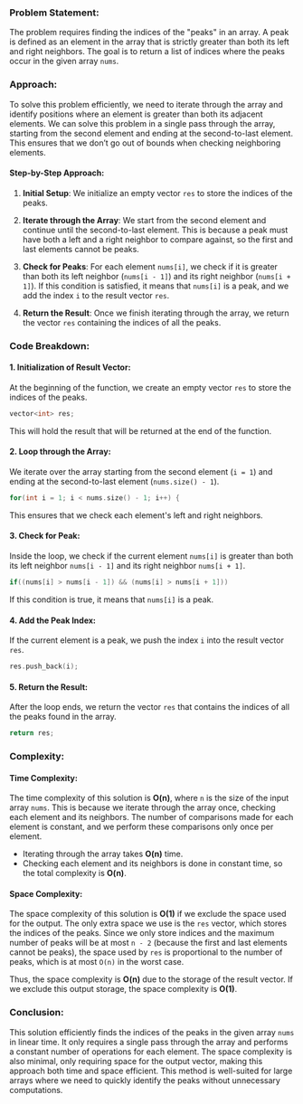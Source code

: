 ### Problem Statement:
The problem requires finding the indices of the "peaks" in an array. A peak is defined as an element in the array that is strictly greater than both its left and right neighbors. The goal is to return a list of indices where the peaks occur in the given array `nums`.

### Approach:
To solve this problem efficiently, we need to iterate through the array and identify positions where an element is greater than both its adjacent elements. We can solve this problem in a single pass through the array, starting from the second element and ending at the second-to-last element. This ensures that we don’t go out of bounds when checking neighboring elements.

#### Step-by-Step Approach:

1. **Initial Setup**: We initialize an empty vector `res` to store the indices of the peaks.

2. **Iterate through the Array**: We start from the second element and continue until the second-to-last element. This is because a peak must have both a left and a right neighbor to compare against, so the first and last elements cannot be peaks.

3. **Check for Peaks**: For each element `nums[i]`, we check if it is greater than both its left neighbor (`nums[i - 1]`) and its right neighbor (`nums[i + 1]`). If this condition is satisfied, it means that `nums[i]` is a peak, and we add the index `i` to the result vector `res`.

4. **Return the Result**: Once we finish iterating through the array, we return the vector `res` containing the indices of all the peaks.

### Code Breakdown:

#### 1. **Initialization of Result Vector**:
At the beginning of the function, we create an empty vector `res` to store the indices of the peaks.
```cpp
vector<int> res;
```
This will hold the result that will be returned at the end of the function.

#### 2. **Loop through the Array**:
We iterate over the array starting from the second element (`i = 1`) and ending at the second-to-last element (`nums.size() - 1`).
```cpp
for(int i = 1; i < nums.size() - 1; i++) {
```
This ensures that we check each element's left and right neighbors.

#### 3. **Check for Peak**:
Inside the loop, we check if the current element `nums[i]` is greater than both its left neighbor `nums[i - 1]` and its right neighbor `nums[i + 1]`.
```cpp
if((nums[i] > nums[i - 1]) && (nums[i] > nums[i + 1]))
```
If this condition is true, it means that `nums[i]` is a peak.

#### 4. **Add the Peak Index**:
If the current element is a peak, we push the index `i` into the result vector `res`.
```cpp
res.push_back(i);
```

#### 5. **Return the Result**:
After the loop ends, we return the vector `res` that contains the indices of all the peaks found in the array.
```cpp
return res;
```

### Complexity:

#### Time Complexity:
The time complexity of this solution is **O(n)**, where `n` is the size of the input array `nums`. This is because we iterate through the array once, checking each element and its neighbors. The number of comparisons made for each element is constant, and we perform these comparisons only once per element.

- Iterating through the array takes **O(n)** time.
- Checking each element and its neighbors is done in constant time, so the total complexity is **O(n)**.

#### Space Complexity:
The space complexity of this solution is **O(1)** if we exclude the space used for the output. The only extra space we use is the `res` vector, which stores the indices of the peaks. Since we only store indices and the maximum number of peaks will be at most `n - 2` (because the first and last elements cannot be peaks), the space used by `res` is proportional to the number of peaks, which is at most `O(n)` in the worst case.

Thus, the space complexity is **O(n)** due to the storage of the result vector. If we exclude this output storage, the space complexity is **O(1)**.

### Conclusion:
This solution efficiently finds the indices of the peaks in the given array `nums` in linear time. It only requires a single pass through the array and performs a constant number of operations for each element. The space complexity is also minimal, only requiring space for the output vector, making this approach both time and space efficient. This method is well-suited for large arrays where we need to quickly identify the peaks without unnecessary computations.